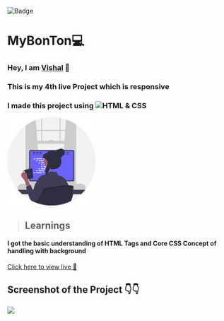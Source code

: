 ![Badge](https://img.shields.io/badge/Project--4-Landing--Page-blue)
# MyBonTon💻
### Hey, I am [**Vishal**](https://www.linkedin.com/in/vishal-kumar-62146b230/) 🙂 
### This is  my 4th live Project which is  **responsive**
### I made this project using ![HTML & CSS](https://img.shields.io/badge/HTML%20%26---CSS-blue)

![](/images/undraw_programmer_re_owql.svg)

 >## Learnings
 #### I got the basic understanding of HTML Tags and Core CSS Concept of handling with background 
   

[Click here to view live 🚀](https://mybonton.netlify.app/ "Street Style Landing Page")

## Screenshot of the Project 👇👇
![](/images/Screenshot%202022-09-03%20at%2011-42-05%20Best%20Online%20Food%20Services%20In%20India%20MyBonTon.com.png)
